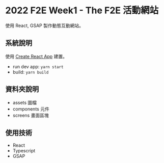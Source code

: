 # 2022 F2E Week1 - The F2E 活動網站

使用 React, GSAP 製作動態互動網站。

## 系統說明
使用 [Create React App](https://github.com/facebook/create-react-app) 建置。
- run dev app: `yarn start`
- build: `yarn build`

## 資料夾說明
- assets 圖檔
- components 元件
- screens 畫面區塊

## 使用技術
- React
- Typescript
- GSAP
